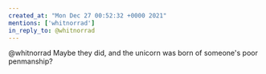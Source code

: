 ```yaml
---
created_at: "Mon Dec 27 00:52:32 +0000 2021"
mentions: ['whitnorrad']
in_reply_to: @whitnorrad
---
```


@whitnorrad Maybe they did, and the unicorn was born of someone's poor penmanship?